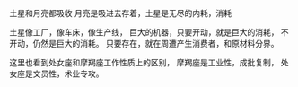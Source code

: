 土星和月亮都吸收
月亮是吸进去存着，土星是无尽的内耗，消耗

土星像工厂，像车床，像生产线，
巨大的机器，只要开动，就是巨大的消耗，
不开动，仍然是巨大的消耗。
只要存在，就在周遭产生消费者，和原材料分界。

这里也看到处女座和摩羯座工作性质上的区别，
摩羯座是工业性，成批复制，
处女座是文员性，术业专攻。
